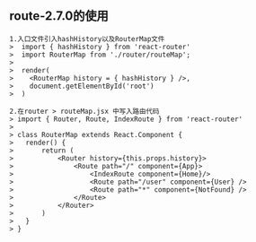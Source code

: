 ## route-2.7.0的使用
    1.入口文件引入hashHistory以及RouterMap文件
    >  import { hashHistory } from 'react-router'
    >  import RouterMap from './router/routeMap';
    >
    >  render(
    >    <RouterMap history = { hashHistory } />,
    >    document.getElementById('root')
    >  )

    2.在router > routeMap.jsx 中写入路由代码
    > import { Router, Route, IndexRoute } from 'react-router'
    > 
    > class RouterMap extends React.Component {
    >   render() {
    >       return (
    >           <Router history={this.props.history}>
    >               <Route path="/" component={App}>
    >                   <IndexRoute component={Home}/>
    >                   <Route path="/user" component={User} />
    >                   <Route path="*" component={NotFound} />
    >               </Route>
    >           </Router>
    >       )
    >   }
    > }






